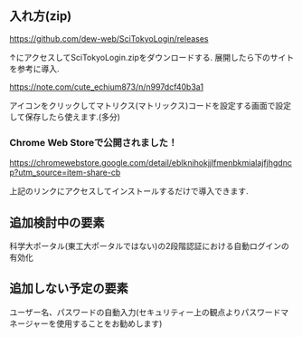 ## 入れ方(zip)

https://github.com/dew-web/SciTokyoLogin/releases

↑にアクセスしてSciTokyoLogin.zipをダウンロードする.
展開したら下のサイトを参考に導入.

https://note.com/cute_echium873/n/n997dcf40b3a1

アイコンをクリックしてマトリクス(マトリックス)コードを設定する画面で設定して保存したら使えます.(多分)

### Chrome Web Storeで公開されました！

https://chromewebstore.google.com/detail/eblknihokjjlfmenbkmialajfjhgdncp?utm_source=item-share-cb

上記のリンクにアクセスしてインストールするだけで導入できます.

## 追加検討中の要素

科学大ポータル(東工大ポータルではない)の2段階認証における自動ログインの有効化

## 追加しない予定の要素

ユーザー名、パスワードの自動入力(セキュリティー上の観点よりパスワードマネージャーを使用することをお勧めします)
